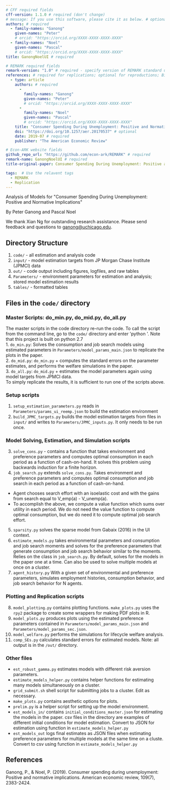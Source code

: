 ```yaml
---
# CFF required fields
cff-version: 1.1.0 # required (don't change)
# message: If you use this software, please cite it as below. # optional
authors: # required
  - family-names: "Ganong"
    given-names: "Peter"
    # orcid: "https://orcid.org/XXXX-XXXX-XXXX-XXXX"
  - family-names: "Noel"
    given-names: "Pascal"
    # orcid: "https://orcid.org/XXXX-XXXX-XXXX-XXXX"
title: GanongNoelUI # required

# REMARK required fields
remark-version: "1.0" # required - specify version of REMARK standard used
references: # required for replications; optional for reproductions; BibTex data from original paper
  - type: article
    authors: # required
      -
        family-names: "Ganong"
        given-names: "Peter"
        # orcid: "https://orcid.org/XXXX-XXXX-XXXX-XXXX"
      -
        family-names: "Noel"
        given-names: "Pascal"
        # orcid: "https://orcid.org/XXXX-XXXX-XXXX-XXXX"
    title: "Consumer Spending During Unemployment: Positive and Normative Implications" # required
    doi: "https://doi.org/10.1257/aer.20170537" # optional
    date: 2019-07 # required
    publisher: "The American Economic Review"

# Econ-ARK website fields 
github_repo_url: "https://github.com/econ-ark/REMARK" # required 
remark-name: GanongNoelUI # required
title-original-paper: Consumer Spending During Unemployment: Positive and Normative Implications # optional 

tags:  # Use the relavent tags
  - REMARK
  - Replication
---
```

  
  Analysis of Models for "Consumer Spending During Unemployment: Positive and Normative Implications"

By Peter Ganong and Pascal Noel 

We thank Xian Ng for outstanding research assistance. Please send feedback and questions to ganong@uchicago.edu.

## Directory Structure
 1. `code/` - all estimation and analysis code
 2. `input/` -  model estimation targets from JP Morgan Chase Institute (JPMCI) data
 3. `out/` - code output including figures, logfiles, and raw tables
 4. `Parameters/` - environment parameters for estimation and analysis; stored model estimation results
 5. `tables/` - formatted tables

## Files in the `code/` directory

### Master Scripts: do_min.py, do_mid.py, do_all.py
The master scripts in the code directory re-run the code. To call the script from the command line, go to the `code/` directory and enter 'python <filename>'. Note that this project is built on python 2.7  
	1. `do_min.py`: Solves the consumption and job search models using estimated parameters in `Parameters/model_params_main.json` to replicate the plots in the paper.  
	2. `do_mid.py`: `do_min.py` + computes the standard errors on the parameter estimates, and performs the welfare simulations in the paper.  
	3. `do_all.py`: `do_mid.py` + estimates the model parameters again using model targets from JPMCI data.  
To simply replicate the results, it is sufficient to run one of the scripts above. 


### Setup scripts
 1. `setup_estimation_parameters.py` reads in `Parameters/params_ui_reemp.json` to build the estimation environment 
 2.  `build_JPMC_targets.py` builds the model estimation targets from files in `input/` and writes to `Parameters/JPMC_inputs.py`. It only needs to be run once.

### Model Solving, Estimation, and Simulation scripts
 3. `solve_cons.py` - contains a function that takes environment and preference parameters and computes optimal consumption in each period as a function of cash-on-hand. It solves this problem using backwards induction for a finite horizon.
 4. `job_search.py` extends `solve_cons.py`. Takes environment and preference parameters and computes optimal consumption and job search in each period as a function of cash-on-hand. 
 * Agent chooses search effort with an isoelastic cost and with the gains from search equal to V_emp(a) - V_unemp(a).
 * To accomplish the above, we compute a value function which sums over utility in each period. We do not need the value function to compute optimal consumption, but we do need it to compute optimal job search effort.
 5. `sparsity.py` solves the sparse model from Gabaix (2016) in the UI context.
 6. `estimate_models.py` takes environmental parameters and consumption and job search moments and solves for the preference parameters that generate consumption and job search behavior similar to the moments. Relies on the class in  `job_search.py`. By default, solves for the models in the paper one at a time. Can also be used to solve multiple models at once on a cluster.
 7. `agent_history.py` With a given set of environmental and preference parameters, simulates employment histories, consumption behavior, and job search behavior for N agents.

### Plotting and Replication scripts
 8. `model_plotting.py` contains plotting functions. `make_plots.py` uses the `rpy2` package to create some wrappers for making PDF plots in R.
 9. `model_plots.py` produces plots using the estimated preference parameters contained in `Parameters/model_params_main.json` and `Parameters/model_params_sec.json`.
 10. `model_welfare.py` performs the simulations for lifecycle welfare analysis.
 11. `comp_SEs.py` calculates standard errors for estimated models.
 Note: all output is in the `/out/` directory.

### Other files
 * `est_robust_gamma.py` estimates models with different risk aversion parameters.
 * `estimate_models_helper.py` contains helper functions for estimating many models simultaneously on a cluster.
 * `grid_submit.sh` shell script for submitting jobs to a cluster. Edit as necessary.
 * `make_plots.py` contains aesthetic options for plots.
 * `prelim.py` is a helper script for setting up the model environment.
 * `est_models_in/` contains `initial_conditions_master.json` for estimating the models in the paper. csv files in the directory are examples of different initial conditions for model estimation. Convert to JSON for estimation using function in `estimate_models_helper.py` 
* `est_models_out` logs final estimates as JSON files when estimating preference parameters for multiple models at the same time on a cluste. Convert to csv using function in `estimate_models_helper.py` 

## References

Ganong, P., & Noel, P. (2019). Consumer spending during unemployment: Positive and normative implications. American economic review, 109(7), 2383-2424.
